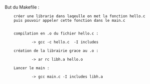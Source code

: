 


But du Makefile :

        créer une librarie dans laqeulle on met la fonction hello.c
        puis pouvoir appeler cette fonction dans le main.c


        compilation en .o du fichier hello.c :

                -> gcc -c hello.c  -I includes
        
        création de la librairie grace au .o :

                -> ar rc libh.a hello.o

        Lancer le main :

                -> gcc main.c -I includes libh.a

